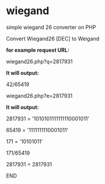 # wiegand
simple wiegand 26 converter on PHP

Convert Wiegand26 [DEC] to Weigand

**for example request URL:**

wiegand26.php?q=2817931

**It will output:**

42/65419

wiegand26.php?e=2817931

**It will output:**

2817931 = '1010101111111110001011'

65419 = '1111111110001011'

171 = '10101011'

171/65419

2817931 = 2817931

END
